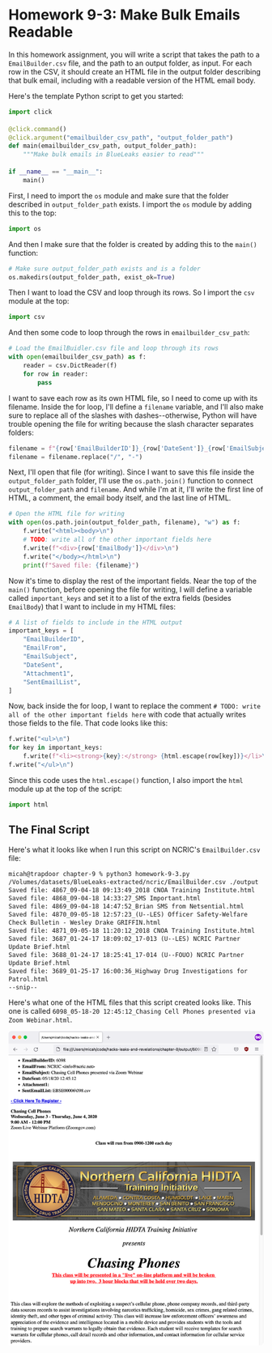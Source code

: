 # Homework 9-3: Make Bulk Emails Readable

In this homework assignment, you will write a script that takes the path to a `EmailBuilder.csv` file, and the path to an output folder, as input. For each row in the CSV, it should create an HTML file in the output folder describing that bulk email, including with a readable version of the HTML email body.

Here's the template Python script to get you started:

```python
import click

@click.command()
@click.argument("emailbuilder_csv_path", "output_folder_path")
def main(emailbuilder_csv_path, output_folder_path):
    """Make bulk emails in BlueLeaks easier to read"""

if __name__ == "__main__":
    main()
```

First, I need to import the `os` module and make sure that the folder described in `output_folder_path` exists. I import the `os` module by adding this to the top:

```python
import os
```

And then I make sure that the folder is created by adding this to the `main()` function:

```python
# Make sure output_folder_path exists and is a folder
os.makedirs(output_folder_path, exist_ok=True)
```

Then I want to load the CSV and loop through its rows. So I import the `csv` module at the top:

```python
import csv
```

And then some code to loop through the rows in `emailbuilder_csv_path`:

```python
# Load the EmailBuidler.csv file and loop through its rows
with open(emailbuilder_csv_path) as f:
    reader = csv.DictReader(f)
    for row in reader:
        pass
```

I want to save each row as its own HTML file, so I need to come up with its filename. Inside the for loop, I'll define a `filename` variable, and I'll also make sure to replace all of the slashes with dashes--otherwise, Python will have trouble opening the file for writing because the slash character separates folders:

```python
filename = f"{row['EmailBuilderID']}_{row['DateSent']}_{row['EmailSubject']}.html"
filename = filename.replace("/", "-")
```

Next, I'll open that file (for writing). Since I want to save this file inside the `output_folder_path` folder, I'll use the `os.path.join()` function to connect `output_folder_path` and `filename`. And while I'm at it, I'll write the first line of HTML, a comment, the email body itself, and the last line of HTML.

```python
# Open the HTML file for writing
with open(os.path.join(output_folder_path, filename), "w") as f:
    f.write("<html><body>\n")
    # TODO: write all of the other important fields here
    f.write(f"<div>{row['EmailBody']}</div>\n")
    f.write("</body></html>\n")
    print(f"Saved file: {filename}")
```

Now it's time to display the rest of the important fields. Near the top of the `main()` function, before opening the file for writing, I will define a variable called `important_keys` and set it to a list of the extra fields (besides `EmailBody`) that I want to include in my HTML files:

```python
# A list of fields to include in the HTML output
important_keys = [
    "EmailBuilderID",
    "EmailFrom",
    "EmailSubject",
    "DateSent",
    "Attachment1",
    "SentEmailList",
]
```

Now, back inside the for loop, I want to replace the comment `# TODO: write all of the other important fields here` with code that actually writes those fields to the file. That code looks like this:

```python
f.write("<ul>\n")
for key in important_keys:
    f.write(f"<li><strong>{key}:</strong> {html.escape(row[key])}</li>\n")
f.write("</ul>\n")
```

Since this code uses the `html.escape()` function, I also import the `html` module up at the top of the script:

```python
import html
```

## The Final Script

Here's what it looks like when I run this script on NCRIC's `EmailBuilder.csv` file:

```
micah@trapdoor chapter-9 % python3 homework-9-3.py /Volumes/datasets/BlueLeaks-extracted/ncric/EmailBuilder.csv ./output
Saved file: 4867_09-04-18 09:13:49_2018 CNOA Training Institute.html
Saved file: 4868_09-04-18 14:33:27_SMS Important.html
Saved file: 4869_09-04-18 14:47:52_Brian SMS from Netsential.html
Saved file: 4870_09-05-18 12:57:23_(U--LES) Officer Safety-Welfare Check Bulletin - Wesley Drake GRIFFIN.html
Saved file: 4871_09-05-18 11:20:12_2018 CNOA Training Institute.html
Saved file: 3687_01-24-17 18:09:02_17-013 (U--LES) NCRIC Partner Update Brief.html
Saved file: 3688_01-24-17 18:25:41_17-014 (U--FOUO) NCRIC Partner Update Brief.html
Saved file: 3689_01-25-17 16:00:36_Highway Drug Investigations for Patrol.html
--snip--
```

Here's what one of the HTML files that this script created looks like. This one is called `6098_05-18-20 12:45:12_Chasing Cell Phones presented via Zoom Webinar.html`.

![Screenshot of a bulk email from NCRIC](./homework-9-3-html.png)
